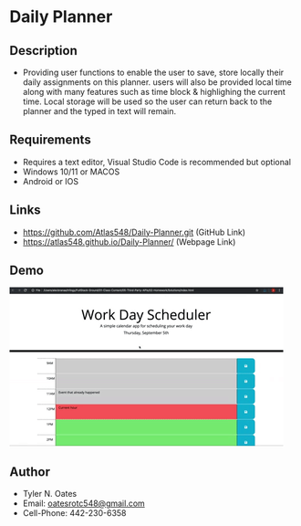 # Daily Planner

## Description
* Providing user functions to enable the user to save, store locally their daily assignments on this planner. users will also be provided local time along with many features such as time block & highlighing the current time. Local storage will be used so the user can return back to the planner and the typed in text will remain.

## Requirements
* Requires a text editor, Visual Studio Code is recommended but optional
* Windows 10/11 or MACOS
* Android or IOS

## Links
* https://github.com/Atlas548/Daily-Planner.git (GitHub Link)
* https://atlas548.github.io/Daily-Planner/ (Webpage Link)

## Demo
![Daily-Planner](Assets/05-third-party-apis-homework-demo.gif)

## Author
* Tyler N. Oates
* Email: oatesrotc548@gmail.com
* Cell-Phone: 442-230-6358
